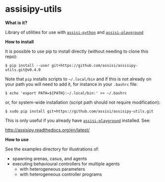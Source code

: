# assisipy-utils

**What is it?** 

Library of utilities for use with [`assisi-python`](https://github.com/larics/assisi-python) and [`assisi-playground`](https://github.com/larics/assisi-playground) 


**How to install**

It is possible to use pip to install directly (without needing to clone this repo):

    $ pip install --user git+https://github.com/assisi/assisipy-utils.git@v0.4.0     

Note that `pip` installs scripts to `~/.local/bin` and if this is not already
on your path you will need to add it, for instance in your `.bashrc` file:

    $ echo 'export PATH=${PATH}:~/.local/bin:' >> ~/.bashrc

or, for system-wide installation (script path should not require modification):

    $ sudo pip install git+https://github.com/assisi/assisipy-utils.git

This is only useful if you already have [`assisi-playground`](https://github.com/larics/assisi-playground) installed. See:

http://assisipy.readthedocs.org/en/latest/


**How to use**

See the examples directory for illustrations of:

* spawning arenas, casus, and agents
* executing behavioural controllers for multiple agents 
   * with heterogeneous parameters
   * with heterogeneous controller programs


